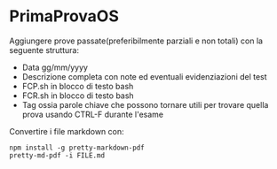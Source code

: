 # PrimaProvaOS

Aggiungere prove passate(preferibilmente parziali e non totali) con la seguente struttura:

+ Data gg/mm/yyyy
+ Descrizione completa con note ed eventuali evidenziazioni del test
+ FCP.sh in blocco di testo bash
+ FCR.sh in blocco di testo bash
+ Tag ossia parole chiave che possono tornare utili per trovare
quella prova usando CTRL-F durante l'esame

Convertire i file markdown con:

```console
npm install -g pretty-markdown-pdf
pretty-md-pdf -i FILE.md
```
